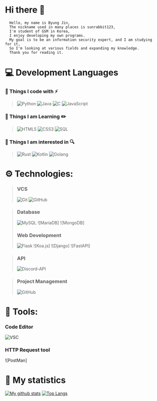 # Hi there 👋
```
  Hello, my name is Byung Jin,
  The nickname used in many places is sunrabbit123,
  I'm student of GSM in Korea,
  I enjoy developing my own programs.
  My goal is to be an information security expert, and I am studying for it,
  So I'm looking at various fields and expanding my knowledge.
  Thank you for reading it.
```

# 💻 Development Languages

### 🔭 Things I code with :zap:

> ![Python](https://img.shields.io/badge/-Python-3776ab?style=flat-square&logo=Python&logoColor=white)
> ![Java](https://img.shields.io/badge/-java-E34A86?style=flat-square&logo=java&logoColor=white)
> ![C](https://img.shields.io/badge/-C-00599C?style=flat-square&logo=C&logoColor=white)
> ![JavaScript](https://img.shields.io/badge/-JavaScript-black?style=flat-square&logo=javascript)

### 💬 Things I am Learning :pencil2:

> ![HTML5](https://img.shields.io/badge/-HTML5-E34F26?style=flat-square&logo=html5&logoColor=white)
> ![CSS3](https://img.shields.io/badge/-CSS3-1572B6?style=flat-square&logo=css3)
> ![SQL](https://img.shields.io/badge/-SQL-4479A1?style=flat-square&logo=MySQL&logoColor=white)

### 🤔 Things I am interested in :mag:

> ![Rust](https://img.shields.io/badge/-Rust-000000?style=flat-square&logo=Rust&logoColor=white)
> ![Kotlin](https://img.shields.io/badge/-Kotlin-0095D5?style=flat-square&logo=Kotlin&logoColor=white)
> ![Golang](https://img.shields.io/badge/-Golang-00add8?style=flat-square&logo=Go&logoColor=white)

# ⚙ Technologies:
> ### VCS
> ![Git](https://img.shields.io/badge/-Git-f05032?style=flat-square&&logo=git&logoColor=white)
> ![GitHub](https://img.shields.io/badge/-GitHub-181717?style=flat-square&logo=github)

> ### Database
> ![MySQL](https://img.shields.io/badge/-MySQL-4479A1?style=flat-square&logo=MySQL&logoColor=white)
> ![MariaDB]
> ![MongoDB]
> ### Web Development
> ![Flask](https://img.shields.io/badge/-Flask-000000?style=flat-square&logo=Flask&logoColor=white)
> ![Koa.js]
> ![Django]
> ![FastAPI]

> ### API
> ![Discord-API](https://img.shields.io/badge/-discord_api-7289da?style=flat-square&logo=Discord&logoColor=white)

> ### Project Management
> ![GitHub](https://img.shields.io/badge/-GitHub-181717?style=flat-square&logo=github)

# 📱 Tools:
### Code Editor
![VSC](https://img.shields.io/badge/-Visual_Studio_Code-007ACC?style=flat-square&logo=visual-studio-code&logoColor=white)
### HTTP Request tool
![PostMan]

# 🎁 My statistics
[![My github stats](https://github-readme-stats.vercel.app/api?username=sunrabbit123&show_icons=true&hide_border=true&count_private=true)](https://github.com/sunrabbit123)
[![Top Langs](https://github-readme-stats.vercel.app/api/top-langs/?username=sunrabbit123&hide_langs_below=0.5)](https://github.com/sunrabbit123)
